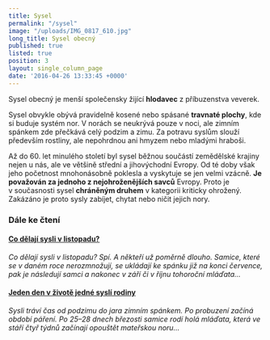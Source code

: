 ```yaml
---
title: Sysel
permalink: "/sysel"
image: "/uploads/IMG_0817_610.jpg"
long_title: Sysel obecný
published: true
listed: true
position: 3
layout: single_column_page
date: '2016-04-26 13:33:45 +0000'
---
```

Sysel obecný je menší společensky žijící **hlodavec** z příbuzenstva
veverek.

Sysel obvykle obývá pravidelně kosené nebo spásané **travnaté plochy**,
kde si buduje systém nor. V norách se neukrývá pouze v noci, ale zimním
spánkem zde přečkává celý podzim a zimu. Za potravu syslům slouží
především rostliny, ale nepohrdnou ani hmyzem nebo mladými hraboši.

Až do 60. let minulého století byl sysel běžnou součástí zemědělské
krajiny nejen u nás, ale ve většině střední a jihovýchodní Evropy. Od té
doby však jeho početnost mnohonásobně poklesla a vyskytuje se jen velmi
vzácně. **Je považován za jednoho z nejohroženějších savců**
Evropy. Proto je v současnosti sysel **chráněným druhem** v kategorii
kriticky ohrožený. Zakázáno je proto sysly zabíjet, chytat nebo ničit
jejich nory.

### Dále ke čtení

#### [Co dělají sysli v listopadu?](/news/co-delaji-sysli-v-listopadu)

*Co dělají sysli v listopadu? Spí. A někteří už poměrně dlouho. Samice,
které se v daném roce nerozmnožují, se ukládají ke spánku již na konci
července, pak je následují samci a nakonec v září či v říjnu tohoroční
mláďata…*

#### [Jeden den v životě jedné syslí rodiny](/news/letosni-mladata-uz-vylezla-z-nor)

*Sysli tráví čas od podzimu do jara zimním spánkem. Po probuzení začíná
období páření. Po 25–28 dnech březosti samice rodí holá mláďata, která
ve stáří čtyř týdnů začínají opouštět mateřskou noru…*

